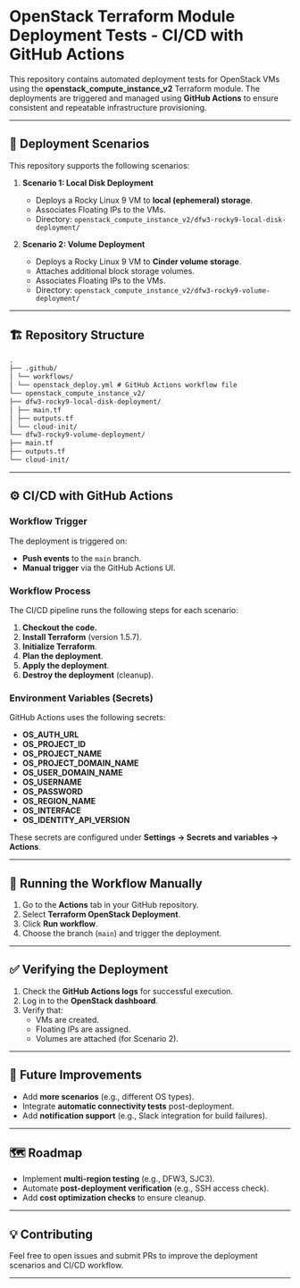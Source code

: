 # OpenStack Terraform Module Deployment Tests - CI/CD with GitHub Actions

This repository contains automated deployment tests for OpenStack VMs using the **openstack_compute_instance_v2** Terraform module. The deployments are triggered and managed using **GitHub Actions** to ensure consistent and repeatable infrastructure provisioning.

---

## 🚀 Deployment Scenarios

This repository supports the following scenarios:

1. **Scenario 1: Local Disk Deployment**
   - Deploys a Rocky Linux 9 VM to **local (ephemeral) storage**.
   - Associates Floating IPs to the VMs.
   - Directory: `openstack_compute_instance_v2/dfw3-rocky9-local-disk-deployment/`

2. **Scenario 2: Volume Deployment**
   - Deploys a Rocky Linux 9 VM to **Cinder volume storage**.
   - Attaches additional block storage volumes.
   - Associates Floating IPs to the VMs.
   - Directory: `openstack_compute_instance_v2/dfw3-rocky9-volume-deployment/`

---

## 🏗️ Repository Structure

```markdown
.
├── .github/
│ └── workflows/
│ └── openstack_deploy.yml # GitHub Actions workflow file
└── openstack_compute_instance_v2/
├── dfw3-rocky9-local-disk-deployment/
│ ├── main.tf
│ ├── outputs.tf
│ └── cloud-init/
└── dfw3-rocky9-volume-deployment/
├── main.tf
├── outputs.tf
└── cloud-init/

```

---

## ⚙️ CI/CD with GitHub Actions

### Workflow Trigger

The deployment is triggered on:

- **Push events** to the `main` branch.
- **Manual trigger** via the GitHub Actions UI.

### Workflow Process

The CI/CD pipeline runs the following steps for each scenario:

1. **Checkout the code.**
2. **Install Terraform** (version 1.5.7).
3. **Initialize Terraform**.
4. **Plan the deployment**.
5. **Apply the deployment**.
6. **Destroy the deployment** (cleanup).

### Environment Variables (Secrets)

GitHub Actions uses the following secrets:

- **OS_AUTH_URL**
- **OS_PROJECT_ID**
- **OS_PROJECT_NAME**
- **OS_PROJECT_DOMAIN_NAME**
- **OS_USER_DOMAIN_NAME**
- **OS_USERNAME**
- **OS_PASSWORD**
- **OS_REGION_NAME**
- **OS_INTERFACE**
- **OS_IDENTITY_API_VERSION**

These secrets are configured under **Settings → Secrets and variables → Actions**.

---

## 📝 Running the Workflow Manually

1. Go to the **Actions** tab in your GitHub repository.
2. Select **Terraform OpenStack Deployment**.
3. Click **Run workflow**.
4. Choose the branch (`main`) and trigger the deployment.

---

## ✅ Verifying the Deployment

1. Check the **GitHub Actions logs** for successful execution.
2. Log in to the **OpenStack dashboard**.
3. Verify that:
   - VMs are created.
   - Floating IPs are assigned.
   - Volumes are attached (for Scenario 2).

---

## 🌟 Future Improvements

- Add **more scenarios** (e.g., different OS types).
- Integrate **automatic connectivity tests** post-deployment.
- Add **notification support** (e.g., Slack integration for build failures).

---

## 🗺️ Roadmap

- Implement **multi-region testing** (e.g., DFW3, SJC3).
- Automate **post-deployment verification** (e.g., SSH access check).
- Add **cost optimization checks** to ensure cleanup.

---

## 💡 Contributing

Feel free to open issues and submit PRs to improve the deployment scenarios and CI/CD workflow.

---

